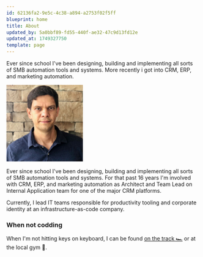 ```yaml
---
id: 62136fa2-9e5c-4c38-a894-a2753f02f5ff
blueprint: home
title: About
updated_by: 5a0bbf89-fd55-440f-ae32-47c9d13fd12e
updated_at: 1749327750
template: page
---
```

Ever since school I've been designing, building and implementing all sorts of SMB automation tools and systems. More recently i got into CRM, ERP, and marketing automation.

![Mikhail Kozlov](/assets/content/mikhailkozlov.jpeg)

Ever since school I've been designing, building and implementing all sorts of SMB automation tools and systems. 
For that past 16 years I'm involved with CRM, ERP, and marketing automation as Architect and Team Lead on Internal Application team for one of the major CRM platforms.

Currently, I lead IT teams responsible for productivity tooling and corporate identity at an infrastructure-as-code company. 

### When not codding

When I'm not hitting keys on keyboard, I can be found [on the track 🏎](http://goo.gl/sdt8TQ) or at the local gym 💪.